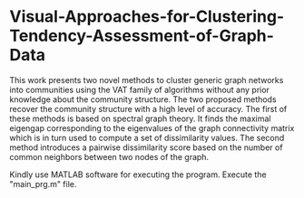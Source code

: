 # Visual-Approaches-for-Clustering-Tendency-Assessment-of-Graph-Data
This work presents two novel methods to cluster generic graph networks into communities using the VAT family of algorithms without any prior knowledge about the community structure. The two proposed methods recover the community structure with a high level of accuracy. The first of these methods is based on spectral graph theory. It finds the maximal eigengap corresponding to the eigenvalues of the graph connectivity matrix which is in turn used to compute a set of dissimilarity values. The second method introduces a pairwise dissimilarity score based on the number of common neighbors between two nodes of the graph. 

Kindly use MATLAB software for executing the program. Execute the "main_prg.m" file.
